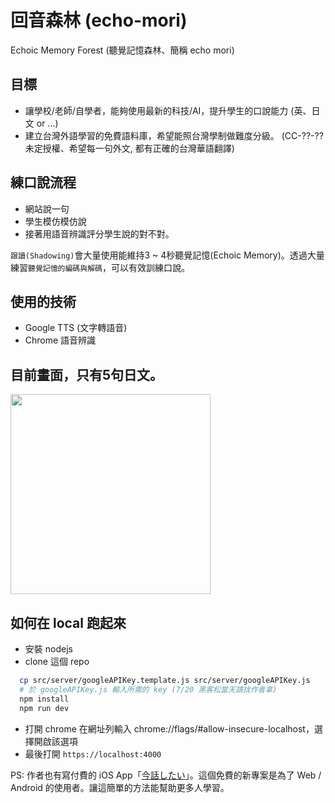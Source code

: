 # 回音森林 (echo-mori)
Echoic Memory Forest (聽覺記憶森林、簡稱 echo mori)

## 目標
 - 讓學校/老師/自學者，能夠使用最新的科技/AI，提升學生的口說能力 (英、日文 or ...)
 - 建立台灣外語學習的免費語料庫，希望能照台灣學制做難度分級。 (CC-??-?? 未定授權、希望每一句外文, 都有正確的台灣華語翻譯)

## 練口說流程
 * 網站說一句
 * 學生模仿模仿說
 * 接著用語音辨識評分學生說的對不對。

`跟讀(Shadowing)`會大量使用能維持3 ~ 4秒聽覺記憶(Echoic Memory)。透過大量練習`聽覺記憶的編碼與解碼`，可以有效訓練口說。

## 使用的技術
  - Google TTS (文字轉語音)
  - Chrome 語音辨識

## 目前畫面，只有5句日文。
<img src="https://raw.githubusercontent.com/wangchou/echo-mori/master/img/20190713.jpg" height="320">

## 如何在 local 跑起來

* 安裝 nodejs
* clone 這個 repo
```sh
  cp src/server/googleAPIKey.template.js src/server/googleAPIKey.js
  # 於 googleAPIKey.js 輸入所需的 key (7/20 黑客松當天請找作者拿)
  npm install
  npm run dev
```
* 打開 chrome 在網址列輸入 chrome://flags/#allow-insecure-localhost，選擇開啟該選項
* 最後打開 `https://localhost:4000`



PS: 作者也有寫付費的 iOS App「[今話したい](https://github.com/wangchou/Shadowing)」。這個免費的新專案是為了 Web / Android 的使用者。讓這簡單的方法能幫助更多人學習。
